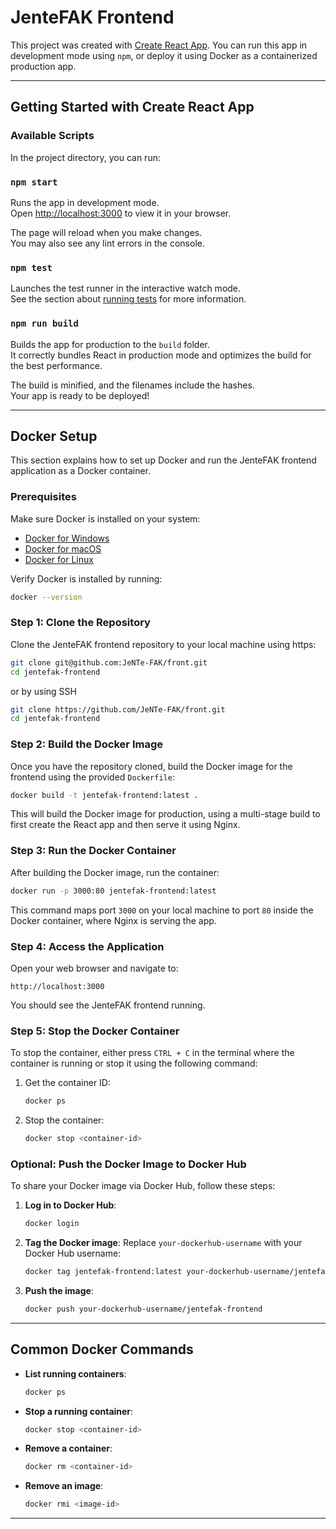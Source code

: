 

# JenteFAK Frontend

This project was created with [Create React App](https://github.com/facebook/create-react-app). You can run this app in development mode using `npm`, or deploy it using Docker as a containerized production app.

---

## Getting Started with Create React App

### Available Scripts

In the project directory, you can run:

### `npm start`

Runs the app in development mode.\
Open [http://localhost:3000](http://localhost:3000) to view it in your browser.

The page will reload when you make changes.\
You may also see any lint errors in the console.

### `npm test`

Launches the test runner in the interactive watch mode.\
See the section about [running tests](https://facebook.github.io/create-react-app/docs/running-tests) for more information.

### `npm run build`

Builds the app for production to the `build` folder.\
It correctly bundles React in production mode and optimizes the build for the best performance.

The build is minified, and the filenames include the hashes.\
Your app is ready to be deployed!



---

## Docker Setup

This section explains how to set up Docker and run the JenteFAK frontend application as a Docker container.

### Prerequisites

Make sure Docker is installed on your system:
- [Docker for Windows](https://docs.docker.com/docker-for-windows/install/)
- [Docker for macOS](https://docs.docker.com/docker-for-mac/install/)
- [Docker for Linux](https://docs.docker.com/engine/install/)

Verify Docker is installed by running:

```bash
docker --version
```

### Step 1: Clone the Repository

Clone the JenteFAK frontend repository to your local machine using https:

```bash
git clone git@github.com:JeNTe-FAK/front.git
cd jentefak-frontend
```

or by using SSH
```bash
git clone https://github.com/JeNTe-FAK/front.git
cd jentefak-frontend
```

### Step 2: Build the Docker Image

Once you have the repository cloned, build the Docker image for the frontend using the provided `Dockerfile`:

```bash
docker build -t jentefak-frontend:latest .
```

This will build the Docker image for production, using a multi-stage build to first create the React app and then serve it using Nginx.

### Step 3: Run the Docker Container

After building the Docker image, run the container:

```bash
docker run -p 3000:80 jentefak-frontend:latest
```

This command maps port `3000` on your local machine to port `80` inside the Docker container, where Nginx is serving the app.

### Step 4: Access the Application

Open your web browser and navigate to:

```
http://localhost:3000
```

You should see the JenteFAK frontend running.

### Step 5: Stop the Docker Container

To stop the container, either press `CTRL + C` in the terminal where the container is running or stop it using the following command:

1. Get the container ID:
   ```bash
   docker ps
   ```

2. Stop the container:
   ```bash
   docker stop <container-id>
   ```

### Optional: Push the Docker Image to Docker Hub

To share your Docker image via Docker Hub, follow these steps:

1. **Log in to Docker Hub**:
   ```bash
   docker login
   ```

2. **Tag the Docker image**:
   Replace `your-dockerhub-username` with your Docker Hub username:
   ```bash
   docker tag jentefak-frontend:latest your-dockerhub-username/jentefak-frontend
   ```

3. **Push the image**:
   ```bash
   docker push your-dockerhub-username/jentefak-frontend
   ```

---

## Common Docker Commands

- **List running containers**:
  ```bash
  docker ps
  ```

- **Stop a running container**:
  ```bash
  docker stop <container-id>
  ```

- **Remove a container**:
  ```bash
  docker rm <container-id>
  ```

- **Remove an image**:
  ```bash
  docker rmi <image-id>
  ```

---

